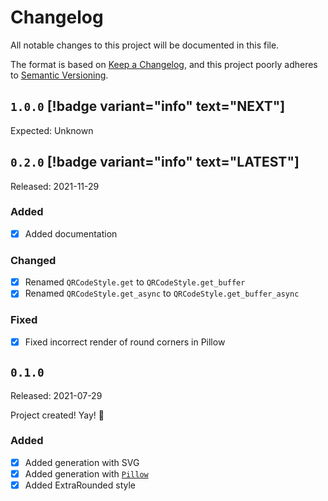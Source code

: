 # Changelog

All notable changes to this project will be documented in this file.

The format is based on [Keep a Changelog](https://keepachangelog.com/en/1.0.0/), and this project poorly adheres
to [Semantic Versioning](https://semver.org/spec/v2.0.0.html).

## `1.0.0` [!badge variant="info" text="NEXT"]

Expected: Unknown

## `0.2.0` [!badge variant="info" text="LATEST"]

Released: 2021-11-29

### Added

- [x] Added documentation

### Changed

- [x] Renamed `QRCodeStyle.get` to `QRCodeStyle.get_buffer`
- [x] Renamed `QRCodeStyle.get_async` to `QRCodeStyle.get_buffer_async`

### Fixed

- [x] Fixed incorrect render of round corners in Pillow

## `0.1.0`

Released: 2021-07-29

Project created! Yay! 🥳

### Added

- [x] Added generation with SVG
- [x] Added generation with [`Pillow`](https://github.com/python-pillow/Pillow)
- [x] Added ExtraRounded style
